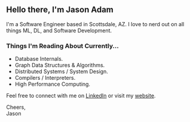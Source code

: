 ## Hello there, I'm Jason Adam

I'm a Software Engineer based in Scottsdale, AZ. I love to nerd out on all things ML, DL, and Software Development.  

### Things I'm Reading About Currently...  
* Database Internals. 
* Graph Data Structures & Algorithms. 
* Distributed Systems / System Design.
* Compilers / Interpreters.
* High Performance Computing.

Feel free to connect with me on [LinkedIn](https://www.linkedin.com/in/jason-r-adam/) or visit my [website](https://functionalbits.io/).

Cheers,  
Jason

